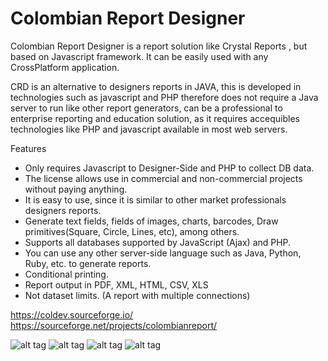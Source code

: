 # Colombian Report Designer
Colombian Report Designer is a report solution like Crystal Reports , but based on Javascript framework. It can be easily used with any CrossPlatform application.

CRD is an alternative to designers reports in JAVA, this is developed in technologies such as javascript and PHP therefore does not require a Java server to run like other report generators, can be a professional to enterprise reporting and education solution, as it requires accequibles technologies like PHP and javascript available in most web servers.

Features

+ Only requires Javascript to Designer-Side and PHP to collect DB data.
+ The license allows use in commercial and non-commercial projects without paying anything.
+ It is easy to use, since it is similar to other market professionals designers reports.
+ Generate text fields, fields of images, charts, barcodes, Draw primitives(Square, Circle, Lines, etc), among others.
+ Supports all databases supported by JavaScript (Ajax) and PHP.
+ You can use any other server-side language such as Java, Python, Ruby, etc. to generate reports.
+ Conditional printing.
+ Report output in PDF, XML, HTML, CSV, XLS
+ Not dataset limits. (A report with multiple connections)

https://coldev.sourceforge.io/
https://sourceforge.net/projects/colombianreport/


![alt tag](https://a.fsdn.com/con/app/proj/colombianreport/screenshots/scr2.jpg/1)
![alt tag](https://a.fsdn.com/con/app/proj/colombianreport/screenshots/scr1.jpg/1)
![alt tag](https://a.fsdn.com/con/app/proj/colombianreport/screenshots/scr3.jpg/1)
![alt tag](https://a.fsdn.com/con/app/proj/colombianreport/screenshots/scr4.jpg/1)
